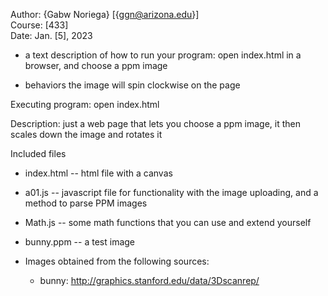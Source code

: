 Author: {Gabw Noriega} [{ggn@arizona.edu}]  
Course: [433]  
Date: Jan. [5], 2023

* a text description of how to run your program:
  open index.html in a browser, and choose a ppm image

* behaviors
  the image will spin clockwise on the page


Executing program:
  open index.html

Description:
  just a web page that lets you choose a ppm image, it then scales down the image and rotates it

Included files 
* index.html    --  html file with a canvas
* a01.js        --  javascript file for functionality with the image uploading, and a method to parse PPM images
* Math.js		-- some math functions that you can use and extend yourself
* bunny.ppm     -- a test image


* Images obtained from the following sources:
  * bunny: http://graphics.stanford.edu/data/3Dscanrep/  
